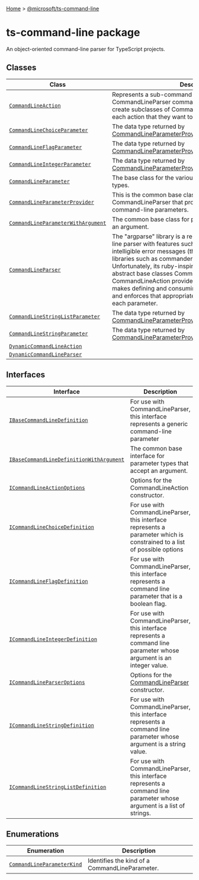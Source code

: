 [Home](./index) &gt; [@microsoft/ts-command-line](./ts-command-line.md)

# ts-command-line package

An object-oriented command-line parser for TypeScript projects.

## Classes

|  Class | Description |
|  --- | --- |
|  [`CommandLineAction`](./ts-command-line.commandlineaction.md) | Represents a sub-command that is part of the CommandLineParser command line. Applications should create subclasses of CommandLineAction corresponding to each action that they want to expose. |
|  [`CommandLineChoiceParameter`](./ts-command-line.commandlinechoiceparameter.md) | The data type returned by [CommandLineParameterProvider.defineChoiceParameter](./ts-command-line.commandlineparameterprovider.definechoiceparameter.md)<!-- -->. |
|  [`CommandLineFlagParameter`](./ts-command-line.commandlineflagparameter.md) | The data type returned by [CommandLineParameterProvider.defineFlagParameter](./ts-command-line.commandlineparameterprovider.defineflagparameter.md)<!-- -->. |
|  [`CommandLineIntegerParameter`](./ts-command-line.commandlineintegerparameter.md) | The data type returned by [CommandLineParameterProvider.defineIntegerParameter](./ts-command-line.commandlineparameterprovider.defineintegerparameter.md)<!-- -->. |
|  [`CommandLineParameter`](./ts-command-line.commandlineparameter.md) | The base class for the various command-line parameter types. |
|  [`CommandLineParameterProvider`](./ts-command-line.commandlineparameterprovider.md) | This is the common base class for CommandLineAction and CommandLineParser that provides functionality for defining command-line parameters. |
|  [`CommandLineParameterWithArgument`](./ts-command-line.commandlineparameterwithargument.md) | The common base class for parameters types that receive an argument. |
|  [`CommandLineParser`](./ts-command-line.commandlineparser.md) | The "argparse" library is a relatively advanced command-line parser with features such as word-wrapping and intelligible error messages (that are lacking in other similar libraries such as commander, yargs, and nomnom). Unfortunately, its ruby-inspired API is awkward to use. The abstract base classes CommandLineParser and CommandLineAction provide a wrapper for "argparse" that makes defining and consuming arguments quick and simple, and enforces that appropriate documentation is provided for each parameter. |
|  [`CommandLineStringListParameter`](./ts-command-line.commandlinestringlistparameter.md) | The data type returned by [CommandLineParameterProvider.defineStringListParameter](./ts-command-line.commandlineparameterprovider.definestringlistparameter.md)<!-- -->. |
|  [`CommandLineStringParameter`](./ts-command-line.commandlinestringparameter.md) | The data type returned by [CommandLineParameterProvider.defineStringParameter](./ts-command-line.commandlineparameterprovider.definestringparameter.md)<!-- -->. |
|  [`DynamicCommandLineAction`](./ts-command-line.dynamiccommandlineaction.md) |  |
|  [`DynamicCommandLineParser`](./ts-command-line.dynamiccommandlineparser.md) |  |

## Interfaces

|  Interface | Description |
|  --- | --- |
|  [`IBaseCommandLineDefinition`](./ts-command-line.ibasecommandlinedefinition.md) | For use with CommandLineParser, this interface represents a generic command-line parameter |
|  [`IBaseCommandLineDefinitionWithArgument`](./ts-command-line.ibasecommandlinedefinitionwithargument.md) | The common base interface for parameter types that accept an argument. |
|  [`ICommandLineActionOptions`](./ts-command-line.icommandlineactionoptions.md) | Options for the CommandLineAction constructor. |
|  [`ICommandLineChoiceDefinition`](./ts-command-line.icommandlinechoicedefinition.md) | For use with CommandLineParser, this interface represents a parameter which is constrained to a list of possible options |
|  [`ICommandLineFlagDefinition`](./ts-command-line.icommandlineflagdefinition.md) | For use with CommandLineParser, this interface represents a command line parameter that is a boolean flag. |
|  [`ICommandLineIntegerDefinition`](./ts-command-line.icommandlineintegerdefinition.md) | For use with CommandLineParser, this interface represents a command line parameter whose argument is an integer value. |
|  [`ICommandLineParserOptions`](./ts-command-line.icommandlineparseroptions.md) | Options for the [CommandLineParser](./ts-command-line.commandlineparser.md) constructor. |
|  [`ICommandLineStringDefinition`](./ts-command-line.icommandlinestringdefinition.md) | For use with CommandLineParser, this interface represents a command line parameter whose argument is a string value. |
|  [`ICommandLineStringListDefinition`](./ts-command-line.icommandlinestringlistdefinition.md) | For use with CommandLineParser, this interface represents a command line parameter whose argument is a list of strings. |

## Enumerations

|  Enumeration | Description |
|  --- | --- |
|  [`CommandLineParameterKind`](./ts-command-line.commandlineparameterkind.md) | Identifies the kind of a CommandLineParameter. |

